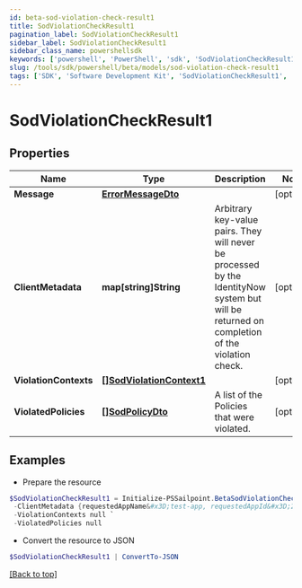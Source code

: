 ```yaml
---
id: beta-sod-violation-check-result1
title: SodViolationCheckResult1
pagination_label: SodViolationCheckResult1
sidebar_label: SodViolationCheckResult1
sidebar_class_name: powershellsdk
keywords: ['powershell', 'PowerShell', 'sdk', 'SodViolationCheckResult1', 'BetaSodViolationCheckResult1'] 
slug: /tools/sdk/powershell/beta/models/sod-violation-check-result1
tags: ['SDK', 'Software Development Kit', 'SodViolationCheckResult1', 'BetaSodViolationCheckResult1']
---
```



# SodViolationCheckResult1

## Properties

Name | Type | Description | Notes
------------ | ------------- | ------------- | -------------
**Message** | [**ErrorMessageDto**](error-message-dto) |  | [optional] 
**ClientMetadata** | **map[string]String** | Arbitrary key-value pairs. They will never be processed by the IdentityNow system but will be returned on completion of the violation check. | [optional] 
**ViolationContexts** | [**[]SodViolationContext1**](sod-violation-context1) |  | [optional] 
**ViolatedPolicies** | [**[]SodPolicyDto**](sod-policy-dto) | A list of the Policies that were violated. | [optional] 

## Examples

- Prepare the resource
```powershell
$SodViolationCheckResult1 = Initialize-PSSailpoint.BetaSodViolationCheckResult1  -Message null `
 -ClientMetadata {requestedAppName&#x3D;test-app, requestedAppId&#x3D;2c91808f7892918f0178b78da4a305a1} `
 -ViolationContexts null `
 -ViolatedPolicies null
```

- Convert the resource to JSON
```powershell
$SodViolationCheckResult1 | ConvertTo-JSON
```


[[Back to top]](#) 

